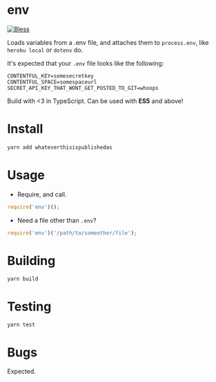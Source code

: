 # env
[![Bless](https://cdn.rawgit.com/LunaGao/BlessYourCodeTag/master/tags/alpaca.svg)](http://lunagao.github.io/BlessYourCodeTag/)


Loads variables from a .env file, and attaches them to `process.env`, like `heroku local` or `dotenv` do.

It's expected that your `.env` file looks like the following:
```dosini
CONTENTFUL_KEY=somesecretkey
CONTENTFUL_SPACE=somespaceurl
SECRET_API_KEY_THAT_WONT_GET_POSTED_TO_GIT=whoops
```

Build with <3 in TypeScript. Can be used with **ES5** and above!

# Install
```bash
yarn add whateverthisispublishedas
```

# Usage

* Require, and call. 
```js
require('env')();
```

* Need a file other than `.env`?
```js
require('env')('/path/to/someother/file');
```

# Building
`yarn build`

# Testing
`yarn test`

# Bugs
Expected.
